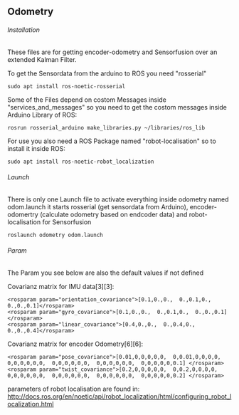 ## Odometry

###### Installation
These files are for getting encoder-odometry and Sensorfusion over an extended Kalman Filter.

To get the Sensordata from the arduino to ROS you need "rosserial"
```
sudo apt install ros-noetic-rosserial
```
Some of the Files depend on costom Messages inside "services_and_messages" so you need to get the costom messages inside Arduino Library of ROS:

```
rosrun rosserial_arduino make_libraries.py ~/libraries/ros_lib
```

For use you also need a ROS Package named "robot-localisation" so to install it inside ROS:
```
sudo apt install ros-noetic-robot_localization
```



###### Launch

There is only one Launch file to activate everything inside odometry named odom.launch it starts rosserial (get sensordata from Arduino), encoder-odomertry (calculate odometry based on endcoder data) and robot-localisation for  Sensorfusion
```
roslaunch odometry odom.launch
```


###### Param
The Param you see below are also the default values if not defined

Covarianz matrix for IMU data[3][3]:
```
<rosparam param="orientation_covariance">[0.1,0.,0.,  0.,0.1,0.,  0.,0.,0.1]</rosparam>
<rosparam param="gyro_covariance">[0.1,0.,0.,  0.,0.1,0.,  0.,0.,0.1]</rosparam>
<rosparam param="linear_covariance">[0.4,0.,0.,  0.,0.4,0.,  0.,0.,0.4]</rosparam>
```

Covarianz matrix for encoder Odometry[6][6]:
```
<rosparam param="pose_covariance">[0.01,0,0,0,0,0,  0,0.01,0,0,0,0,  0,0,0,0,0,0,  0,0,0,0,0,0,  0,0,0,0,0,0,  0,0,0,0,0,0.1] </rosparam>
<rosparam param="twist_covariance">[0.2,0,0,0,0,0,  0,0.2,0,0,0,0,  0,0,0,0,0,0,  0,0,0,0,0,0,  0,0,0,0,0,0,  0,0,0,0,0,0.2] </rosparam>
```

parameters of robot localisation are found in:
http://docs.ros.org/en/noetic/api/robot_localization/html/configuring_robot_localization.html


